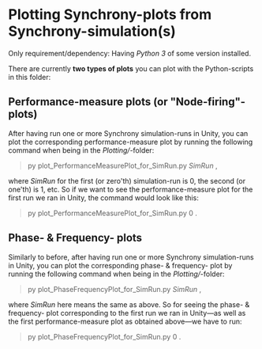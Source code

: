 # Plotting Synchrony-plots from Synchrony-simulation(s)

Only requirement/dependency: Having _Python 3_ of some version installed.

There are currently **two types of plots** you can plot with the Python-scripts in this folder:

## Performance-measure plots (or "Node-firing"-plots)

After having run one or more Synchrony simulation-runs in Unity, you can plot the corresponding performance-measure plot by running the following command when being in the _Plotting/_-folder:

> py plot_PerformanceMeasurePlot_for_SimRun.py _SimRun_ ,

where _SimRun_ for the first (or zero'th) simulation-run is 0, the second (or one'th) is 1, etc. So if we want to see the performance-measure plot for the first run we ran in Unity, the command would look like this:

> py plot_PerformanceMeasurePlot_for_SimRun.py 0 .


## Phase- & Frequency- plots

Similarly to before, after having run one or more Synchrony simulation-runs in Unity, you can plot the corresponding phase- & frequency- plot by running the following command when being in the _Plotting/_-folder:

> py plot_PhaseFrequencyPlot_for_SimRun.py _SimRun_ ,

where _SimRun_ here means the same as above. So for seeing the phase- & frequency- plot corresponding to the first run we ran in Unity—as well as the first performance-measure plot as obtained above—we have to run:

> py plot_PhaseFrequencyPlot_for_SimRun.py 0 .

